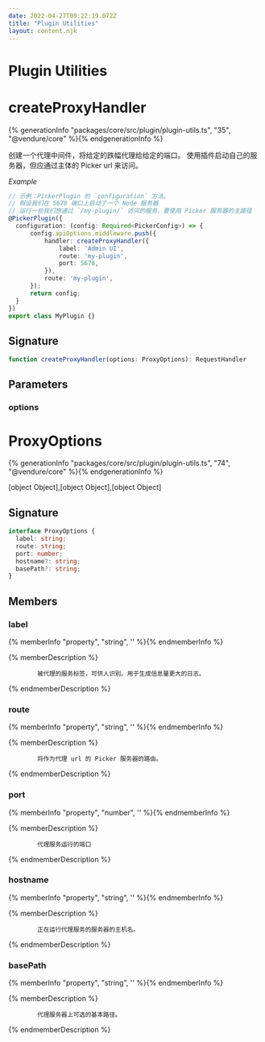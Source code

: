```yaml
---
date: 2022-04-27T09:22:19.072Z
title: "Plugin Utilities"
layout: content.njk
---
```

[comment]: <> (这个文件是从 PickerCC 源码中生，不要修改。请使用 "docs:build" 脚本命令生成。)

# Plugin Utilities


# createProxyHandler

{% generationInfo "packages/core/src/plugin/plugin-utils.ts", "35", "@vendure/core" %}{% endgenerationInfo %}

创建一个代理中间件，将给定的跌幅代理给给定的端口。
使用插件启动自己的服务器，但应通过主体的 Picker url 来访问。

*Example*

```ts
// 示例：PickerPlugin 的 `configuration` 方法。
// 假设我们在 5678 端口上启动了一个 Node 服务器
// 运行一些我们想通过 `/my-plugin/` 访问的服务，要使用 Picker 服务器的主路径
@PickerPlugin({
  configuration: (config: Required<PickerConfig>) => {
      config.apiOptions.middleware.push({
          handler: createProxyHandler({
              label: 'Admin UI',
              route: 'my-plugin',
              port: 5678,
          }),
          route: 'my-plugin',
      });
      return config;
  }
})
export class MyPlugin {}
```

## Signature

```typescript
function createProxyHandler(options: ProxyOptions): RequestHandler
```
## Parameters

### options



# ProxyOptions

{% generationInfo "packages/core/src/plugin/plugin-utils.ts", "74", "@vendure/core" %}{% endgenerationInfo %}

[object Object],[object Object],[object Object]

## Signature

```typescript
interface ProxyOptions {
  label: string;
  route: string;
  port: number;
  hostname?: string;
  basePath?: string;
}
```
## Members

### label

{% memberInfo "property", "string", '' %}{% endmemberInfo %}

{% memberDescription %}

            被代理的服务标签，可供人识别。用于生成信息量更大的日志。

{% endmemberDescription %}

### route

{% memberInfo "property", "string", '' %}{% endmemberInfo %}

{% memberDescription %}

            将作为代理 url 的 Picker 服务器的路由。

{% endmemberDescription %}

### port

{% memberInfo "property", "number", '' %}{% endmemberInfo %}

{% memberDescription %}

            代理服务运行的端口

{% endmemberDescription %}

### hostname

{% memberInfo "property", "string", '' %}{% endmemberInfo %}

{% memberDescription %}

            正在运行代理服务的服务器的主机名。

{% endmemberDescription %}

### basePath

{% memberInfo "property", "string", '' %}{% endmemberInfo %}

{% memberDescription %}

            代理服务器上可选的基本路径。

{% endmemberDescription %}


